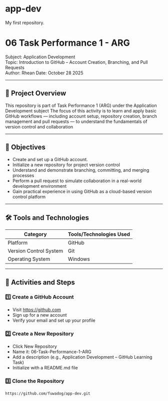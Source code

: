 # app-dev
My first repository.

# 06 Task Performance 1 - ARG  
Subject: Application Development  
Topic: Introduction to GitHub – Account Creation, Branching, and Pull Requests  
Author: Rhean 
Date: October 28 2025

---

## 📘 Project Overview  
This repository is part of Task Performance 1 (ARG) under the Application Development subject
The focus of this activity is to learn and apply basic GitHub workflows — including account setup, repository creation, branch management and pull requests — to understand the fundamentals of version control and collaboration

---

## 🎯 Objectives  
- Create and set up a GitHub account.  
- Initialize a new repository for project version control  
- Understand and demonstrate branching, committing, and merging processes
- Perform a pull request to simulate collaboration in a real-world development environment
- Gain practical experience in using GitHub as a cloud-based version control platform

---

## 🛠️ Tools and Technologies  
| Category | Tools/Technologies Used |
|-----------|--------------------------|
| Platform | GitHub |
| Version Control System | Git |
| Operating System | Windows |

---

## 🧩 Activities and Steps  

### 1️⃣ Create a GitHub Account  
- Visit https://github.com  
- Sign up for a new account
- Verify your email and set up your profile

### 2️⃣ Create a New Repository  
- Click New Repository 
- Name it: 06-Task-Performance-1-ARG
- Add a description (e.g., Application Development – GitHub Learning Task)
- Initialize with a README.md file

### 3️⃣ Clone the Repository  
```bash
https://github.com/fuwadog/app-dev.git
